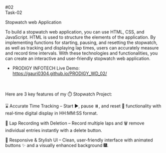 #02 <br>
Task-02

Stopwatch
web Application

To build a stopwatch web application, you can use HTML, CSS, and JavaScript. HTML is used to structure the elements of the application. By implementing functions for starting, pausing, and resetting the stopwatch, as well as tracking and displaying lap times, users can accurately measure and record time intervals. With these technologies and functionalities, you can create an interactive and user-friendly stopwatch web application.

- PRODIGY INFOTECH
  Live Demo: https://gauri0304.github.io/PRODIGY_WD_02/
<br>
<br>
Here are 3 key features of my ⏱️ Stopwatch Project:

⌛ Accurate Time Tracking – Start ▶️, pause ⏸️, and reset 🔁 functionality with real-time digital display in HH:MM:SS format.

📝 Lap Recording with Deletion – Record multiple laps and 🗑️ remove individual entries instantly with a delete button.

🎨 Responsive & Stylish UI – Clean, user-friendly interface with animated buttons ✨ and a visually enhanced background 🎆.

